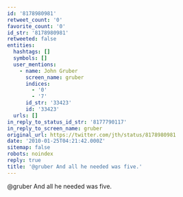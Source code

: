 ```yaml
---
id: '8178980981'
retweet_count: '0'
favorite_count: '0'
id_str: '8178980981'
retweeted: false
entities:
  hashtags: []
  symbols: []
  user_mentions:
    - name: John Gruber
      screen_name: gruber
      indices:
        - '0'
        - '7'
      id_str: '33423'
      id: '33423'
  urls: []
in_reply_to_status_id_str: '8177790117'
in_reply_to_screen_name: gruber
original_url: https://twitter.com/jth/status/8178980981
date: '2010-01-25T04:21:42.000Z'
sitemap: false
robots: noindex
reply: true
title: '@gruber And all he needed was five.'
---
```


@gruber And all he needed was five.
